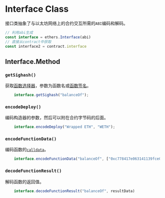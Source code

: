 # Interface Class
接口类抽象了与以太坊网络上的合约交互所需的`ABI`编码和解码。
```js
// 利用abi生成
const interface = ethers.Interface(abi)
// 直接从contract中获取
const interface2 = contract.interface
```

## Interface.Method
### `getSighash()`
获取[函数选择器](../Solidity/函数.md#函数选择器)，参数为函数名或[函数签名](../Solidity/函数.md#函数签名)。    
```js
    interface.getSighash("balanceOf");
```
    
### `encodeDeploy()`
编码构造器的参数，然后可以附在合约字节码的后面。
    
```js
	interface.encodeDeploy("Wrapped ETH", "WETH");
```
    
### `encodeFunctionData()`
编码函数的[`calldata`](../Solidity/变量类型.md#`calldata`)。
    
```js
	interface.encodeFunctionData("balanceOf", ["0xc778417e063141139fce010982780140aa0cd5ab"]);
```
    
### `decodeFunctionResult()`
解码函数的返回值。
    
```js
	interface.decodeFunctionResult("balanceOf", resultData)
```